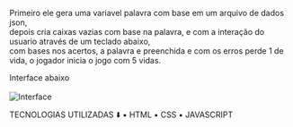 Primeiro ele gera uma variavel palavra com base em um arquivo de dados json, <br>
depois cria caixas vazias com base na palavra, e com a interação do usuario através de um teclado abaixo,<br>
com bases nos acertos, a palavra e preenchida e com os erros perde 1 de vida, o jogador inicia o jogo com 5 vidas.<br>

Interface abaixo <br> <br>
![Interface](https://github.com/user-attachments/assets/325d09aa-525a-42f0-b48d-e9ff8dd9f5a6)
<br>

TECNOLOGIAS UTILIZADAS ⬇️
▪ HTML ▪️ CSS ▪️ JAVASCRIPT 
